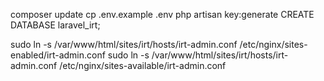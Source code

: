 composer update
cp .env.example .env
php artisan key:generate
CREATE DATABASE laravel_irt;

sudo ln -s /var/www/html/sites/irt/hosts/irt-admin.conf /etc/nginx/sites-enabled/irt-admin.conf
sudo ln -s /var/www/html/sites/irt/hosts/irt-admin.conf /etc/nginx/sites-available/irt-admin.conf
